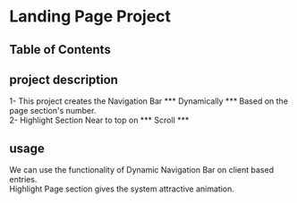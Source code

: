 # Landing Page Project

## Table of Contents

## project description

1- This project creates the Navigation Bar *** Dynamically *** Based on the page section's number. <br>
2- Highlight Section Near to top on *** Scroll ***

## usage

We can use the functionality of Dynamic Navigation Bar on client based entries. <br>
Highlight Page section gives the system attractive animation.

